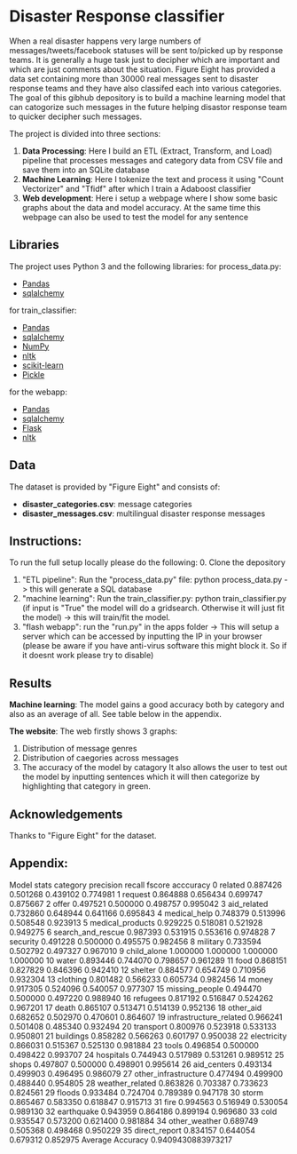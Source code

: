# Disaster Response classifier
When a real disaster happens very large numbers of messages/tweets/facebook statuses will be sent to/picked up by response teams. It is generally a huge task just to decipher which are important and which are just comments about the situation. Figure Eight has provided a data set containing more than 30000 real messages sent to disaster response teams and they have also classifed each into various categories. The goal of this gibhub depository is to build a machine learning model that can catogorize such messages in the future helping disastor response team to quicker decipher such messages.

 The project is divided into three sections: 
1. **Data Processing**: Here I build an ETL (Extract, Transform, and Load) pipeline that processes messages and category data from CSV file and save them into an SQLite database
2. **Machine Learning**: Here I tokenize the text and process it using "Count Vectorizer" and "Tfidf" after which I train a Adaboost classifier
3. **Web development**: Here i setup a webpage where I show some basic graphs about the data and model accuracy. At the same time this webpage can also be used to test the model for any sentence
 
 
## Libraries
The project uses Python 3 and the following libraries:
for process_data.py:
-   [Pandas](http://pandas.pydata.org/)
-   [sqlalchemy](https://www.sqlalchemy.org/)

for train_classifier:
-   [Pandas](http://pandas.pydata.org/)
-   [sqlalchemy](https://www.sqlalchemy.org/)
-   [NumPy](http://www.numpy.org/)
-   [nltk](https://www.nltk.org/)
-   [scikit-learn](http://scikit-learn.org/stable/)
-   [Pickle](https://docs.python.org/3/library/pickle.html)

for the webapp:
-   [Pandas](http://pandas.pydata.org/)
-   [sqlalchemy](https://www.sqlalchemy.org/)
-   [Flask](https://flask.palletsprojects.com/en/1.1.x/)
-   [nltk](https://www.nltk.org/)


## Data
The dataset is provided by "Figure Eight" and consists of: 
-   **disaster_categories.csv**: message categories
-   **disaster_messages.csv**: multilingual disaster response messages


## Instructions:
To run the full setup locally please do the following:
0. Clone the depository
1. "ETL pipeline": Run the "process_data.py" file: python process_data.py   -> this will generate a SQL database
2. "machine learning": Run the train_classifier.py: python train_classifier.py    (if input is "True" the model will do a gridsearch. Otherwise it will just fit the model) -> this will train/fit the model.
3. "flash webapp": run the "run.py" in the apps folder  ->  This will setup a server which can be accessed by inputting the IP in your browser (please be aware if you  have anti-virus software this might block it. So if it doesnt work please try to disable)


## Results 
**Machine learning**:
The model gains a good accuracy both by category and also as an average of all. See table below in the appendix.

**The website**:
The web firstly shows 3 graphs:
1. Distribution of message genres
2. Distribution of caegories across messages
3. The accuracy of the model by catagory
It also allows the user to test out the model by inputting sentences which it will then categorize by highlighting that category in green.


## Acknowledgements
Thanks to "Figure Eight" for the dataset.


## Appendix:
Model stats
                  category  precision    recall    fscore  acccuracy
0                  related   0.887426  0.501268  0.439102   0.774981
1                  request   0.864888  0.656434  0.699747   0.875667
2                    offer   0.497521  0.500000  0.498757   0.995042
3              aid_related   0.732860  0.648944  0.641166   0.695843
4             medical_help   0.748379  0.513996  0.508548   0.923913
5         medical_products   0.929225  0.518081  0.521928   0.949275
6        search_and_rescue   0.987393  0.531915  0.553616   0.974828
7                 security   0.491228  0.500000  0.495575   0.982456
8                 military   0.733594  0.502792  0.497327   0.967010
9              child_alone   1.000000  1.000000  1.000000   1.000000
10                   water   0.893446  0.744070  0.798657   0.961289
11                    food   0.868151  0.827829  0.846396   0.942410
12                 shelter   0.884577  0.654749  0.710956   0.932304
13                clothing   0.801482  0.566233  0.605734   0.982456
14                   money   0.917305  0.524096  0.540057   0.977307
15          missing_people   0.494470  0.500000  0.497220   0.988940
16                refugees   0.817192  0.516847  0.524262   0.967201
17                   death   0.865107  0.513471  0.514139   0.952136
18               other_aid   0.682652  0.502970  0.470601   0.864607
19  infrastructure_related   0.966241  0.501408  0.485340   0.932494
20               transport   0.800976  0.523918  0.533133   0.950801
21               buildings   0.858282  0.566263  0.601797   0.950038
22             electricity   0.866031  0.515367  0.525130   0.981884
23                   tools   0.496854  0.500000  0.498422   0.993707
24               hospitals   0.744943  0.517989  0.531261   0.989512
25                   shops   0.497807  0.500000  0.498901   0.995614
26             aid_centers   0.493134  0.499903  0.496495   0.986079
27    other_infrastructure   0.477494  0.499900  0.488440   0.954805
28         weather_related   0.863826  0.703387  0.733623   0.824561
29                  floods   0.933484  0.724704  0.789389   0.947178
30                   storm   0.865467  0.583350  0.618847   0.915713
31                    fire   0.994563  0.516949  0.530054   0.989130
32              earthquake   0.943959  0.864186  0.899194   0.969680
33                    cold   0.935547  0.573200  0.621400   0.981884
34           other_weather   0.689749  0.505368  0.498468   0.950229
35           direct_report   0.834157  0.644054  0.679312   0.852975
Average Accuracy 0.9409430883973217
